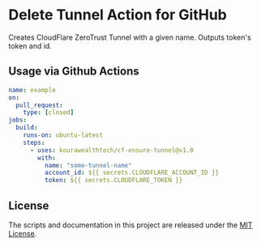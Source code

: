 # Delete Tunnel Action for GitHub

Creates CloudFlare ZeroTrust Tunnel with a given name. Outputs token's token and id.

## Usage via Github Actions

```yaml
name: example
on:
  pull_request:
    type: [closed]
jobs:
  build:
    runs-on: ubuntu-latest
    steps:
      - uses: kourawealthtech/cf-ensure-tunnel@v1.0
        with:
          name: "some-tunnel-name"
          account_id: ${{ secrets.CLOUDFLARE_ACCOUNT_ID }}
          token: ${{ secrets.CLOUDFLARE_TOKEN }}
```

## License

The scripts and documentation in this project are released under the [MIT License](LICENSE).
